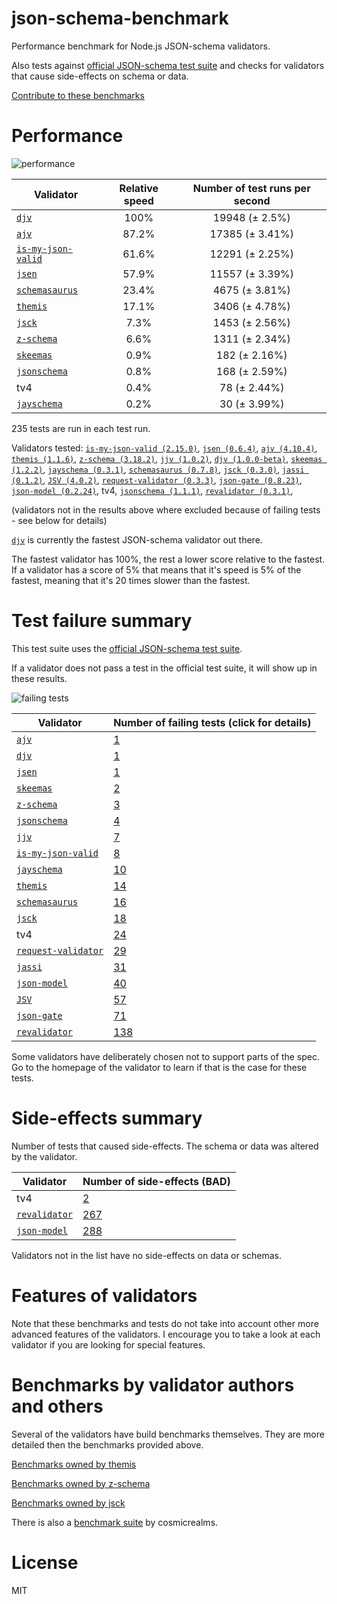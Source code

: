 # json-schema-benchmark
Performance benchmark for Node.js JSON-schema validators.

Also tests against [official JSON-schema test suite](https://github.com/json-schema/JSON-Schema-Test-Suite) and checks
for validators that cause side-effects on schema or data.

[Contribute to these benchmarks](https://github.com/ebdrup/json-schema-benchmark/blob/master/CONTRIBUTING.md)

# Performance

![performance](https://chart.googleapis.com/chart?chxt=x,y&cht=bhs&chco=76A4FB&chls=2.0&chbh=29,4,1&chs=600x416&chxl=-1:|djv|ajv|is-my-json-valid|jsen|schemasaurus|themis|jsck|z-schema|skeemas|jsonschema|tv4|jayschema&chd=t:100,87.2,61.6,57.9,23.4,17.1,7.3,6.6,0.9,0.8,0.4,0.2)

|Validator|Relative speed|Number of test runs per second|
|---------|:------------:|:----------------------------:|
|[`djv`](https://github.com/korzio/djv#readme)|100%|19948 (± 2.5%)|
|[`ajv`](https://github.com/epoberezkin/ajv)|87.2%|17385 (± 3.41%)|
|[`is-my-json-valid`](https://github.com/mafintosh/is-my-json-valid)|61.6%|12291 (± 2.25%)|
|[`jsen`](https://github.com/bugventure/jsen)|57.9%|11557 (± 3.39%)|
|[`schemasaurus`](https://github.com/AlexeyGrishin/schemasaurus)|23.4%|4675 (± 3.81%)|
|[`themis`](https://github.com/playlyfe/themis)|17.1%|3406 (± 4.78%)|
|[`jsck`](https://github.com/pandastrike/jsck#readme)|7.3%|1453 (± 2.56%)|
|[`z-schema`](https://github.com/zaggino/z-schema)|6.6%|1311 (± 2.34%)|
|[`skeemas`](https://github.com/Prestaul/skeemas#readme)|0.9%|182 (± 2.16%)|
|[`jsonschema`](https://github.com/tdegrunt/jsonschema#readme)|0.8%|168 (± 2.59%)|
|tv4|0.4%|78 (± 2.44%)|
|[`jayschema`](https://github.com/natesilva/jayschema)|0.2%|30 (± 3.99%)|

235 tests are run in each test run.

Validators tested: [`is-my-json-valid (2.15.0)`](https://github.com/mafintosh/is-my-json-valid), [`jsen (0.6.4)`](https://github.com/bugventure/jsen), [`ajv (4.10.4)`](https://github.com/epoberezkin/ajv), [`themis (1.1.6)`](https://github.com/playlyfe/themis), [`z-schema (3.18.2)`](https://github.com/zaggino/z-schema), [`jjv (1.0.2)`](https://github.com/acornejo/jjv), [`djv (1.0.0-beta)`](https://github.com/korzio/djv#readme), [`skeemas (1.2.2)`](https://github.com/Prestaul/skeemas#readme), [`jayschema (0.3.1)`](https://github.com/natesilva/jayschema), [`schemasaurus (0.7.8)`](https://github.com/AlexeyGrishin/schemasaurus), [`jsck (0.3.0)`](https://github.com/pandastrike/jsck#readme), [`jassi (0.1.2)`](https://github.com/iclanzan/jassi), [`JSV (4.0.2)`](http://github.com/garycourt/JSV), [`request-validator (0.3.3)`](https://github.com/bugventure/request-validator), [`json-gate (0.8.23)`](https://github.com/oferei/json-gate#readme), [`json-model (0.2.24)`](https://github.com/geraintluff/json-model), tv4, [`jsonschema (1.1.1)`](https://github.com/tdegrunt/jsonschema#readme), [`revalidator (0.3.1)`](https://github.com/flatiron/revalidator), 

(validators not in the results above where excluded because of failing tests - see below for details)

[`djv`](https://github.com/korzio/djv#readme) is currently the fastest JSON-schema validator out there.

The fastest validator has 100%, the rest a lower score relative to the fastest.
If a validator has a score of 5% that means that it's speed is 5% of the fastest,
meaning that it's 20 times slower than the fastest.

# Test failure summary

This test suite uses the [official JSON-schema test suite](https://github.com/json-schema/JSON-Schema-Test-Suite).

If a validator does not pass a test in the official test suite, it will show up in these results.

![failing tests](https://chart.googleapis.com/chart?chxt=x,y&cht=bhs&chco=76A4FB&chls=2.0&chbh=17,4,1&chs=600x419&chxl=-1:|ajv|djv|jsen|skeemas|z-schema|jsonschema|jjv|is-my-json-valid|jayschema|themis|schemasaurus|jsck|tv4|request-validator|jassi|json-model|JSV|json-gate|revalidator&chd=t:1,1,1,2,3,4,7,8,10,14,16,18,24,29,31,40,57,71,138&chxr=0,0,138&chds=0,138)

|Validator|Number of failing tests (click for details)|
|---------|-----------------------|
|[`ajv`](https://github.com/epoberezkin/ajv)|[1](https://github.com/ebdrup/json-schema-benchmark/blob/master/reports/ajv.md)|
|[`djv`](https://github.com/korzio/djv#readme)|[1](https://github.com/ebdrup/json-schema-benchmark/blob/master/reports/djv.md)|
|[`jsen`](https://github.com/bugventure/jsen)|[1](https://github.com/ebdrup/json-schema-benchmark/blob/master/reports/jsen.md)|
|[`skeemas`](https://github.com/Prestaul/skeemas#readme)|[2](https://github.com/ebdrup/json-schema-benchmark/blob/master/reports/skeemas.md)|
|[`z-schema`](https://github.com/zaggino/z-schema)|[3](https://github.com/ebdrup/json-schema-benchmark/blob/master/reports/z-schema.md)|
|[`jsonschema`](https://github.com/tdegrunt/jsonschema#readme)|[4](https://github.com/ebdrup/json-schema-benchmark/blob/master/reports/jsonschema.md)|
|[`jjv`](https://github.com/acornejo/jjv)|[7](https://github.com/ebdrup/json-schema-benchmark/blob/master/reports/jjv.md)|
|[`is-my-json-valid`](https://github.com/mafintosh/is-my-json-valid)|[8](https://github.com/ebdrup/json-schema-benchmark/blob/master/reports/is-my-json-valid.md)|
|[`jayschema`](https://github.com/natesilva/jayschema)|[10](https://github.com/ebdrup/json-schema-benchmark/blob/master/reports/jayschema.md)|
|[`themis`](https://github.com/playlyfe/themis)|[14](https://github.com/ebdrup/json-schema-benchmark/blob/master/reports/themis.md)|
|[`schemasaurus`](https://github.com/AlexeyGrishin/schemasaurus)|[16](https://github.com/ebdrup/json-schema-benchmark/blob/master/reports/schemasaurus.md)|
|[`jsck`](https://github.com/pandastrike/jsck#readme)|[18](https://github.com/ebdrup/json-schema-benchmark/blob/master/reports/jsck.md)|
|tv4|[24](https://github.com/ebdrup/json-schema-benchmark/blob/master/reports/tv4.md)|
|[`request-validator`](https://github.com/bugventure/request-validator)|[29](https://github.com/ebdrup/json-schema-benchmark/blob/master/reports/request-validator.md)|
|[`jassi`](https://github.com/iclanzan/jassi)|[31](https://github.com/ebdrup/json-schema-benchmark/blob/master/reports/jassi.md)|
|[`json-model`](https://github.com/geraintluff/json-model)|[40](https://github.com/ebdrup/json-schema-benchmark/blob/master/reports/json-model.md)|
|[`JSV`](http://github.com/garycourt/JSV)|[57](https://github.com/ebdrup/json-schema-benchmark/blob/master/reports/JSV.md)|
|[`json-gate`](https://github.com/oferei/json-gate#readme)|[71](https://github.com/ebdrup/json-schema-benchmark/blob/master/reports/json-gate.md)|
|[`revalidator`](https://github.com/flatiron/revalidator)|[138](https://github.com/ebdrup/json-schema-benchmark/blob/master/reports/revalidator.md)|

Some validators have deliberately chosen not to support parts of the spec. Go to the homepage of the validator to learn if
that is the case for these tests.

# Side-effects summary

Number of tests that caused side-effects. The schema or data was altered by the validator.

|Validator|Number of side-effects (BAD)|
|---------|----------------------------|
|tv4|[2](https://github.com/ebdrup/json-schema-benchmark/blob/master/reports/tv4-side-effects.md)|
|[`revalidator`](https://github.com/flatiron/revalidator)|[267](https://github.com/ebdrup/json-schema-benchmark/blob/master/reports/revalidator-side-effects.md)|
|[`json-model`](https://github.com/geraintluff/json-model)|[288](https://github.com/ebdrup/json-schema-benchmark/blob/master/reports/json-model-side-effects.md)|

Validators not in the list have no side-effects on data or schemas.

# Features of validators

Note that these benchmarks and tests do not take into account other more advanced features of the validators. I encourage
you to take a look at each validator if you are looking for special features.

# Benchmarks by validator authors and others

Several of the validators have build benchmarks themselves. They are
more detailed then the benchmarks provided above.

[Benchmarks owned by themis](https://cdn.rawgit.com/playlyfe/themis/master/benchmark/results.html)

[Benchmarks owned by z-schema](https://rawgit.com/zaggino/z-schema/master/benchmark/results.html)

[Benchmarks owned by jsck](https://github.com/pandastrike/jsck/blob/master/doc/benchmarks.md)

There is also a [benchmark suite](https://github.com/Sembiance/cosmicrealms.com/tree/master/sandbox/benchmark-of-node-dot-js-json-validation-modules-part-3)
by cosmicrealms.

# License
MIT
